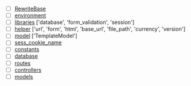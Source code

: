 - [ ] [RewriteBase](./.htaccess#L3)
- [ ] [environment](./index.php#L58)
- [ ] [libraries](./application/config/autoload.php#L5) ['database', 'form_validation', 'session']
- [ ] [helper](./application/config/autoload.php#L7) ['url', 'form', 'html', 'base_url', 'file_path', 'currency', 'version']
- [ ] [model](./application/config/autoload.php#L10) ['TemplateModel']
- [ ] [sess_cookie_name](./application/config/config.php#L31)
- [ ] [constants](./application/config/constants.php#L87)
- [ ] [database](./application/config/database.php#L7)
- [ ] [routes](./application/config/routes.php#L4)
- [ ] [controllers](./application/controllers/index.html)
- [ ] [models](./application/models/index.html)
